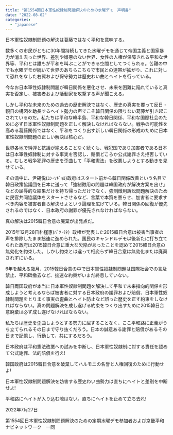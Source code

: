 ```yaml
---
title: "第1554回日本軍性奴隷制問題解決のための水曜デモ　声明書"
date: "2022-08-02"
categories: 
  - "japanese"
---
```


日本軍性奴隷制問題の解決は葛藤ではなく平和を意味する。

数多くの市民がともに30年間持続してきた水曜デモを通じて帝国主義と国家暴力が消え去った世界、差別や嫌悪のない世界、女性の人権が保障される平和な世界等、平和とは誰もが平和を叫ぶことができる空間としてつくられる。苦難の中でも水曜デモが続いて世界のあちらこちらで市民との連帯が拡がり、これに対して恐れをなした右翼および保守勢力は歴史わい曲とヘイトを行っている。

今なお日本軍性奴隷制問題が韓日関係を悪化させ、未来を困難に陥れていると真実を否定し、被害者および活動家を攻撃する声が聞こえる。

しかし平和な未来のための過去の歴史解決ではなく、歴史の真実を覆って反日・親日の構図を助長するヘイト勢力の声でこそ韓日関係の限りない葛藤が引き起こされているのだ。私たちは平和な韓半島、平和な韓日関係、平和な国際社会のために必ず日本軍性奴隷制問題を正しく解決しなければならない。戦争の可能性を高める葛藤関係ではなく、平和をつくり出す新しい韓日関係の形成のために日本軍性奴隷制問題の正しい解決は核心だ。

世界各地で糾弾と抗議が絶えることなく続くも、戦犯国であり加害者である日本は日本軍性奴隷制に対する事実を否認し、賠償どころか公式謝罪さえ拒否している。むしろ戦争犯罪の歴史を歪曲して「平和憲法」を改悪しようとする動きを見せている。

その渦中に、尹錫悦(ﾕﾝ･ｿｷﾞｮﾙ)政府はスタート前から韓日関係改善という名目で韓日政策協議団を日本に送って「強制徴用の問題は韓国政府が解決方案を出せ」などの屈辱的な結果だけを持ち帰っただけでなく、強制徴用訴訟問題解決のために民官共同協議体をスタートさせるなど、言葉で本質を曇らせ、加害者に要求すべき内容を被害者自ら解決せよという論理を広げている。韓日関係の回復が優先されるのではなく、日本政府の謝罪が優先されなければならない。

真の解決は2015韓日合意の廃棄が出発点だ。

2015年12月28日朴槿惠(ﾊﾟｸ･ｸﾈ）政権が発表した2015韓日合意は被害当事者の声を排除したまま拙速に進められた。国民のキャンドルデモ以後新たに打ち立てられた政府は2015韓日合意に重大な欠陥があったことを認めて2015韓日合意の無効化を約束した。しかし約束とは違って相変らず韓日合意は無効化または廃棄されずにいる。

6年を越える歳月、2015韓日合意の中で日本軍性奴隷制問題は国際社会での言及禁止、平和碑撤去など、拙速な約束がいまだ終息していない。

韓日両国政府が本当に日本軍性奴隷制問題を解決して平和で未来指向的関係を形成しようと考えるならば被害者に対する日本政府の謝罪および賠償、日本軍性奴隷制問題をとりまく事実の歪曲とヘイト防止など誤った歴史を正す約束をしなければならない。真の問題解決を成し遂げる約束をつくり出すために2015韓日合意廃棄は必ず成し遂げなければならない。

私たちは歴史を歪曲しようとする勢力に屈することなく、ここ平和路に正義がうち立てられるその日まで守り抜くだろう。日本の誠意ある謝罪と賠償があるその日まで記憶し、行動して、共にするだろう。

日本政府は平和憲法改悪への試みを中断し、日本軍性奴隷制に対する責任を認めて公式謝罪、法的賠償を行え!

韓国政府は2015韓日合意を破棄してハルモニの名誉と人権回復のために行動せよ!

日本軍性奴隷制問題解決を妨害する歴史わい曲勢力は直ちにヘイトと差別を中断せよ!

平和路にヘイトが入り込む隙はない。直ちにヘイトを止めて立ち去れ!

2022年7月27日

第1554回日本軍性奴隷制問題解決のための定期水曜デモ参加者および京畿平和ナビネットワーク　一同
